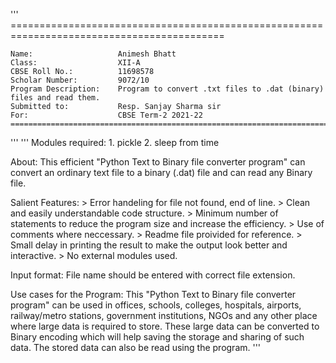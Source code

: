 '''
    ===========================================================================================

    Name:                   Animesh Bhatt
    Class:                  XII-A
    CBSE Roll No.:          11698578 
    Scholar Number:         9072/10
    Program Description:    Program to convert .txt files to .dat (binary) files and read them.
    Submitted to:           Resp. Sanjay Sharma sir
    For:                    CBSE Term-2 2021-22
    ===========================================================================================
'''
'''
Modules required:
	1. pickle
	2. sleep from time

About:
	This efficient "Python Text to Binary file converter program" can convert an ordinary text file to a binary (.dat) 
	file and can read any Binary file.

Salient Features:
	> Error handeling for file not found, end of line.
	> Clean and easily understandable code structure.
	> Minimum number of statements to reduce the program size and increase the efficiency.
	> Use of comments where neccessary.
	> Readme file proivided for reference. 
	> Small delay in printing the result to make the output look better and interactive.
	> No external modules used.

Input format:
	File name should be entered with correct file extension.

Use cases for the Program:
	This "Python Text to Binary file converter program" can be used in offices, schools, colleges, hospitals, airports,
	railway/metro stations, government institutions, NGOs and any other place where large data is required to store. 
	These large data can be converted to Binary encoding which will help saving the storage and sharing of such data.
	The stored data can also be read using the program.
'''
